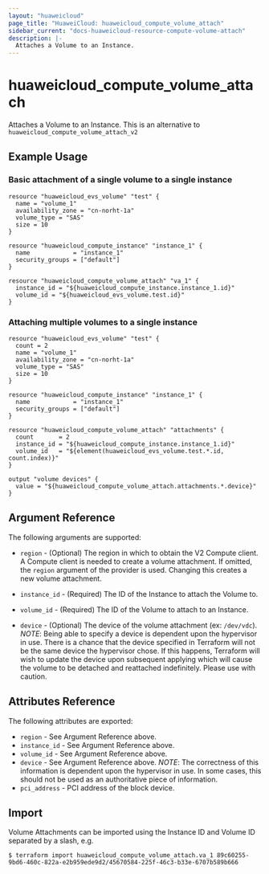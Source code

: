```yaml
---
layout: "huaweicloud"
page_title: "HuaweiCloud: huaweicloud_compute_volume_attach"
sidebar_current: "docs-huaweicloud-resource-compute-volume-attach"
description: |-
  Attaches a Volume to an Instance.
---
```


# huaweicloud\_compute\_volume_attach

Attaches a Volume to an Instance.
This is an alternative to `huaweicloud_compute_volume_attach_v2`

## Example Usage

### Basic attachment of a single volume to a single instance

```hcl
resource "huaweicloud_evs_volume" "test" {
  name = "volume_1"
  availability_zone = "cn-norht-1a"
  volume_type = "SAS"
  size = 10
}

resource "huaweicloud_compute_instance" "instance_1" {
  name            = "instance_1"
  security_groups = ["default"]
}

resource "huaweicloud_compute_volume_attach" "va_1" {
  instance_id = "${huaweicloud_compute_instance.instance_1.id}"
  volume_id = "${huaweicloud_evs_volume.test.id}"
}
```

### Attaching multiple volumes to a single instance

```hcl
resource "huaweicloud_evs_volume" "test" {
  count = 2
  name = "volume_1"
  availability_zone = "cn-norht-1a"
  volume_type = "SAS"
  size = 10
}

resource "huaweicloud_compute_instance" "instance_1" {
  name            = "instance_1"
  security_groups = ["default"]
}

resource "huaweicloud_compute_volume_attach" "attachments" {
  count       = 2
  instance_id = "${huaweicloud_compute_instance.instance_1.id}"
  volume_id   = "${element(huaweicloud_evs_volume.test.*.id, count.index)}"
}

output "volume devices" {
  value = "${huaweicloud_compute_volume_attach.attachments.*.device}"
}
```

## Argument Reference

The following arguments are supported:

* `region` - (Optional) The region in which to obtain the V2 Compute client.
    A Compute client is needed to create a volume attachment. If omitted, the
    `region` argument of the provider is used. Changing this creates a
    new volume attachment.

* `instance_id` - (Required) The ID of the Instance to attach the Volume to.

* `volume_id` - (Required) The ID of the Volume to attach to an Instance.

* `device` - (Optional) The device of the volume attachment (ex: `/dev/vdc`).
  _NOTE_: Being able to specify a device is dependent upon the hypervisor in
  use. There is a chance that the device specified in Terraform will not be
  the same device the hypervisor chose. If this happens, Terraform will wish
  to update the device upon subsequent applying which will cause the volume
  to be detached and reattached indefinitely. Please use with caution.

## Attributes Reference

The following attributes are exported:

* `region` - See Argument Reference above.
* `instance_id` - See Argument Reference above.
* `volume_id` - See Argument Reference above.
* `device` - See Argument Reference above. _NOTE_: The correctness of this
  information is dependent upon the hypervisor in use. In some cases, this
  should not be used as an authoritative piece of information.
* `pci_address` - PCI address of the block device.

## Import

Volume Attachments can be imported using the Instance ID and Volume ID
separated by a slash, e.g.

```
$ terraform import huaweicloud_compute_volume_attach.va_1 89c60255-9bd6-460c-822a-e2b959ede9d2/45670584-225f-46c3-b33e-6707b589b666
```
